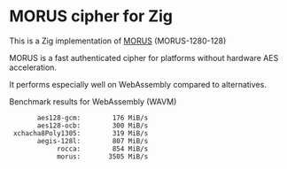# MORUS cipher for Zig

This is a Zig implementation of
[MORUS](https://competitions.cr.yp.to/round3/morusv2.pdf) (MORUS-1280-128)

MORUS is a fast authenticated cipher for platforms without hardware AES acceleration.

It performs especially well on WebAssembly compared to alternatives.

Benchmark results for WebAssembly (WAVM)

```text
       aes128-gcm:        176 MiB/s
       aes128-ocb:        300 MiB/s
 xchacha8Poly1305:        319 MiB/s
       aegis-128l:        807 MiB/s
            rocca:        854 MiB/s
            morus:       3505 MiB/s
```

